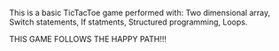 This is a basic TicTacToe game performed with: Two dimensional array, Switch statements, If statments, Structured programming, Loops.


THIS GAME FOLLOWS THE HAPPY PATH!!!

